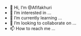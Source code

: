 - 👋 Hi, I’m @Afifakhuri
- 👀 I’m interested in ...
- 🌱 I’m currently learning ...
- 💞️ I’m looking to collaborate on ...
- 📫 How to reach me ...

<!---
Afifakhuri/Afifakhuri is a ✨ special ✨ repository because its `README.md` (this file) appears on your GitHub profile.
You can click the Preview link to take a look at your changes.
--->
